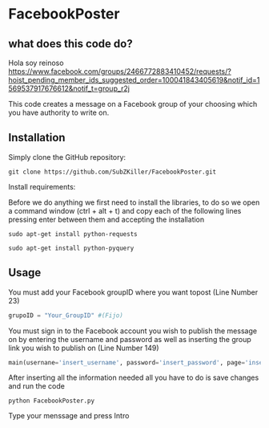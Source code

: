 # FacebookPoster
## what does this code do?
Hola soy reinoso
https://www.facebook.com/groups/2466772883410452/requests/?hoist_pending_member_ids_suggested_order=100041843405619&notif_id=1569537917676612&notif_t=group_r2j

This code creates a message on a Facebook group of your choosing which you have authority to write on.


## Installation
Simply clone the GitHub repository:

`git clone https://github.com/SubZKiller/FacebookPoster.git`

Install requirements:

Before we do anything we first need to install the libraries, to do so we open a command window (ctrl + alt + t) and copy each of the following lines pressing enter between them and accepting the installation 

`sudo apt-get install python-requests`

`sudo apt-get install python-pyquery`


## Usage

You must add your Facebook groupID where you want topost (Line Number 23)

```python
grupoID = "Your_GroupID" #(Fijo)

```
You must sign in to the Facebook account you wish to publish the message on by entering the username and password as well as inserting the group link you wish to publish on (Line Number 149)

```python
main(usernane='insert_username', password='insert_password', page='insert_URL')

```

After inserting all the information needed all you have to do is save changes and run the code

`python FacebookPoster.py`

Type your menssage and press Intro
